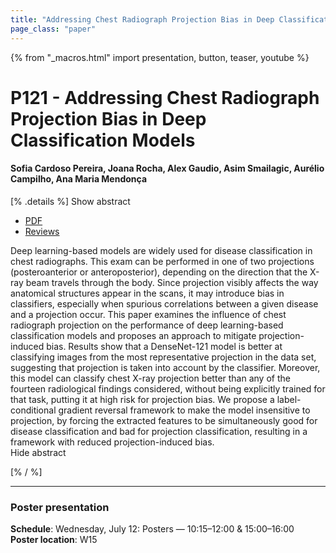 ```yaml
---
title: "Addressing Chest Radiograph Projection Bias in Deep Classification Models"
page_class: "paper"
---
```


{% from "_macros.html" import presentation, button, teaser, youtube %}

# P121 - Addressing Chest Radiograph Projection Bias in Deep Classification Models

#### Sofia Cardoso Pereira, Joana Rocha, Alex Gaudio, Asim Smailagic, Aurélio Campilho, Ana Maria Mendonça


[% .details %]
<a class="toggle_visibility" data-selector=".abstract" data-level="3">Show abstract</a>
- <a href="https://openreview.net/pdf?id=k8K2zEiv_m">PDF</a>
- <a href="https://openreview.net/forum?id=k8K2zEiv_m">Reviews</a>

<p>
    <span class="abstract">
        Deep learning-based models are widely used for disease classification in chest radiographs. This exam can be performed in one of two projections (posteroanterior or anteroposterior), depending on the direction that the X-ray beam travels through the body. Since projection visibly affects the way anatomical structures appear in the scans, it may introduce bias in classifiers, especially when spurious correlations between a given disease and a projection occur. This paper examines the influence of chest radiograph projection on the performance of deep learning-based classification models and proposes an approach to mitigate projection-induced bias. Results show that a DenseNet-121 model is better at classifying images from the most representative projection in the data set, suggesting that projection is taken into account by the classifier. Moreover, this model can classify chest X-ray projection better than any of the fourteen radiological findings considered, without being explicitly trained for that task, putting it at high risk for projection bias. We propose a label-conditional gradient reversal framework to make the model insensitive to projection, by forcing the extracted features to be simultaneously good for disease classification and bad for projection classification, resulting in a framework with reduced projection-induced bias.
        <br>
        <span class="actions"><a class="toggle_visibility" data-level="2">Hide abstract</a></span>
    </span>
</p>
[% / %]

---


### Poster presentation

**Schedule**: Wednesday, July 12: Posters — 10:15–12:00 & 15:00–16:00<br>
**Poster location**: W15

